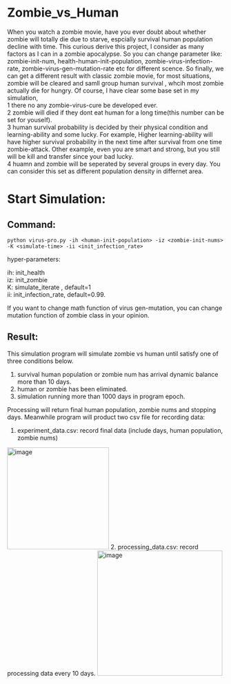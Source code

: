 # Zombie_vs_Human
When you watch a zombie movie, have you ever doubt about whether zombie will totally die due to starve, espcially survival human population decline with time. This curious derive this project, I consider as many factors as I can in a zombie apocalypse. So you can change parameter like: zombie-init-num,  health-human-init-population,  zombie-virus-infection-rate,  zombie-virus-gen-mutation-rate etc for different scence.  So finally,  we can get a different result with classic zombie movie, for most situations, zombie will be cleared and samll group human survival , whcih most zombie actually die for hungry. 
Of course, I have clear some base set in my simulation,   
1 there no any zombie-virus-cure be developed ever.   
2 zombie will died if they dont eat human for a long time(this number can be set for youself).  
3 human survival probability is decided by their physical condition and learning-ability and some lucky. For example, Higher learning-ability will have higher survival probability in the next time after survival from one time zombie-attack. Other example, even you are smart and strong, but you still will be kill and transfer since your bad lucky.  
4 huamn and zombie will be seperated by several groups in every day. You can consider this set as different population density in differnet area.  


# Start Simulation:
## Command:
```shell
python virus-pro.py -ih <human-init-population> -iz <zombie-init-nums> -K <simulate-time> -ii <init_infection_rate>
```
hyper-parameters:
  
  ih: init_health  
  iz: init_zombie    
  K: simulate_iterate , default=1  
  ii: init_infection_rate, default=0.99. 

If you want to change math function of virus gen-mutation, you can change mutation function of zombie class in your opinion.
## Result:
  This simulation program will simulate zombie vs human until satisfy one of three conditions below.
  1. survival human population or zombie num has arrival dynamic balance more than 10 days.
  2. human or zombie has been eliminated.
  3. simulation running more than 1000 days in program epoch.
  
  Processing will return final human population, zombie nums and stopping days. 
  Meanwhile program will product two csv file for recording data:
  1. experiment_data.csv:  record final data (include days, human population, zombie nums)
  <img width="236" alt="image" src="https://user-images.githubusercontent.com/35327931/201452198-6a0a9272-9320-4c0a-8b17-f915a0737d0a.png">
  2. processing_data.csv:  record processing data every 10 days.
  <img width="290" alt="image" src="https://user-images.githubusercontent.com/35327931/201452367-addc9640-3add-44fd-8fda-186974f3d882.png">


  
